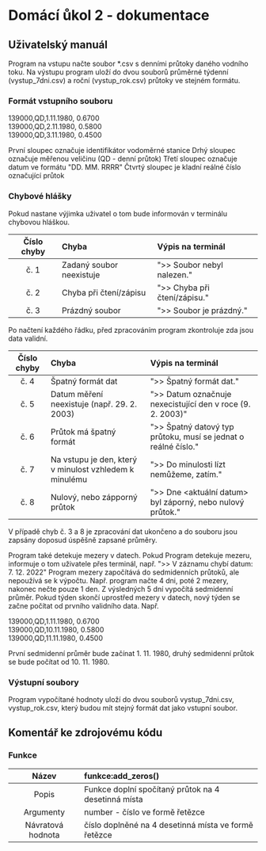 # Domácí ůkol 2 - dokumentace
## Uživatelský manuál 
Program na vstupu načte soubor *.csv s denními průtoky daného vodního toku. Na výstupu program uloží do dvou souborů průměrné týdenní (vystup_7dni.csv) a roční (vystup_rok.csv) průtoky ve stejném formátu.
### Formát vstupního souboru
139000,QD,1.11.1980,    0.6700<br/>
139000,QD,2.11.1980,    0.5800<br/>
139000,QD,3.11.1980,    0.4500<br/>

První sloupec označuje identifikátor vodoměrné stanice
Drhý sloupec označuje měřenou veličinu (QD - denní průtok)
Třetí sloupec označuje datum ve formátu "DD. MM. RRRR"
Čtvrtý sloupec je kladní reálné číslo označující průtok
### Chybové hlášky
Pokud nastane výjimka uživatel o tom bude informován v terminálu chybovou hláškou.

|Číslo chyby|Chyba|Výpis na terminál|
|:---:|:---|:---|
|č. 1|Zadaný soubor neexistuje|">> Soubor nebyl nalezen."|
|č. 2|Chyba při čtení/zápisu|">> Chyba při čtení/zápisu."|
|č. 3|Prázdný soubor|">> Soubor je prázdný."|


Po načtení každého řádku, před zpracováním program zkontroluje zda jsou data validní.

|Číslo chyby|Chyba|Výpis na terminál|
|:---:|:---|:---|
|č. 4|Špatný formát dat|">> Špatný formát dat."|
|č. 5|Datum měření neexistuje (např. 29. 2. 2003)|">> Datum označnuje nexecistující den v roce (9. 2. 2003)"|
|č. 6|Průtok má špatný formát|">> Špatný datový typ průtoku, musí se jednat o reálné číslo."|
|č. 7|Na vstupu je den, který v minulost vzhledem k minulému|">> Do minulosti lízt nemůžeme, zatím."|
|č. 8|Nulový, nebo zápporný průtok|">> Dne <aktuální datum> byl záporný, nebo nulový průtok."|

V případě chyb č. 3 a 8 je zpracování dat ukončeno a do souboru jsou zapsány doposud úspěšně zapsané průměry.

Program také detekuje mezery v datech. Pokud Program detekuje mezeru, informuje o tom uživatele přes terminál, např. ">> V záznamu chybí datum: 7. 12. 2022"
Program mezery započítává do sedmidenních průtoků, ale nepoužívá se k výpočtu. Např. program načte 4 dni, poté 2 mezery, nakonec nečte pouze 1 den. Z výsledných 5 dní vypočítá sedmidenní průměr. 
Pokud týden skončí uprostřed mezery v datech, nový týden se začne počítat od prvního validního data. Např. 

139000,QD,1.11.1980,    0.6700<br/>
139000,QD,10.11.1980,   0.5800<br/>
139000,QD,11.11.1980,   0.4500<br/>

První sedmidenní průměr bude začínat 1. 11. 1980, druhý sedmidenní průtok se bude počítat od 10. 11. 1980.

### Výstupní soubory
Program vypočítané hodnoty uloží do dvou souborů vystup_7dni.csv, vystup_rok.csv, který budou mít stejný formát dat jako vstupní soubor.

## Komentář ke zdrojovému kódu
### Funkce
|Název|funkce:add_zeros()|
|:---:|:---|
|Popis|Funkce doplní spočítaný průtok na 4 desetinná místa|
|Argumenty|number - číslo ve formě řetězce|
|Návratová hodnota|číslo doplněné na 4 desetinná místa ve formě řetězce|
